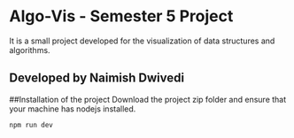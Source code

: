 # Algo-Vis - Semester 5 Project
It is a small project developed for the visualization of data structures and algorithms.
## Developed by Naimish Dwivedi

##Installation of the project 
Download the project zip folder and ensure that your machine has nodejs installed.
```bash
npm run dev

